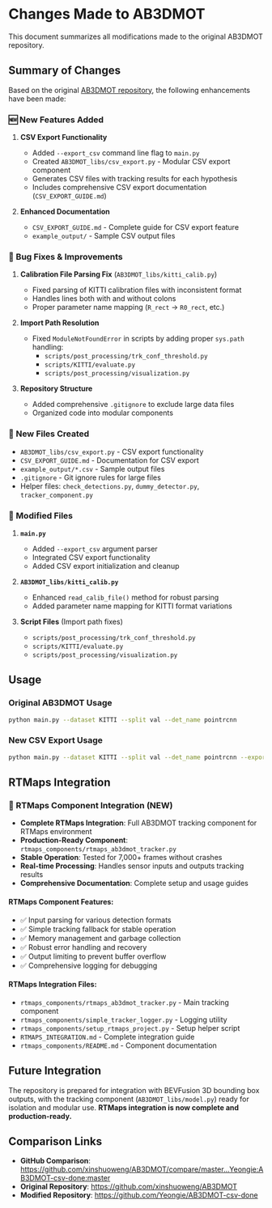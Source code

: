 # Changes Made to AB3DMOT

This document summarizes all modifications made to the original AB3DMOT repository.

## Summary of Changes

Based on the original [AB3DMOT repository](https://github.com/xinshuoweng/AB3DMOT), the following enhancements have been made:

### 🆕 New Features Added

1. **CSV Export Functionality**
   - Added `--export_csv` command line flag to `main.py`
   - Created `AB3DMOT_libs/csv_export.py` - Modular CSV export component
   - Generates CSV files with tracking results for each hypothesis
   - Includes comprehensive CSV export documentation (`CSV_EXPORT_GUIDE.md`)

2. **Enhanced Documentation**
   - `CSV_EXPORT_GUIDE.md` - Complete guide for CSV export feature
   - `example_output/` - Sample CSV output files

### 🔧 Bug Fixes & Improvements

1. **Calibration File Parsing Fix** (`AB3DMOT_libs/kitti_calib.py`)
   - Fixed parsing of KITTI calibration files with inconsistent format
   - Handles lines both with and without colons
   - Proper parameter name mapping (`R_rect` → `R0_rect`, etc.)

2. **Import Path Resolution** 
   - Fixed `ModuleNotFoundError` in scripts by adding proper `sys.path` handling:
     - `scripts/post_processing/trk_conf_threshold.py`
     - `scripts/KITTI/evaluate.py` 
     - `scripts/post_processing/visualization.py`

3. **Repository Structure**
   - Added comprehensive `.gitignore` to exclude large data files
   - Organized code into modular components

### 📁 New Files Created

- `AB3DMOT_libs/csv_export.py` - CSV export functionality
- `CSV_EXPORT_GUIDE.md` - Documentation for CSV export
- `example_output/*.csv` - Sample output files
- `.gitignore` - Git ignore rules for large files
- Helper files: `check_detections.py`, `dummy_detector.py`, `tracker_component.py`

### 🔄 Modified Files

1. **`main.py`**
   - Added `--export_csv` argument parser
   - Integrated CSV export functionality
   - Added CSV export initialization and cleanup

2. **`AB3DMOT_libs/kitti_calib.py`**
   - Enhanced `read_calib_file()` method for robust parsing
   - Added parameter name mapping for KITTI format variations

3. **Script Files** (Import path fixes)
   - `scripts/post_processing/trk_conf_threshold.py`
   - `scripts/KITTI/evaluate.py`
   - `scripts/post_processing/visualization.py`

## Usage

### Original AB3DMOT Usage
```bash
python main.py --dataset KITTI --split val --det_name pointrcnn
```

### New CSV Export Usage
```bash
python main.py --dataset KITTI --split val --det_name pointrcnn --export_csv
```

## RTMaps Integration

### 🚀 RTMaps Component Integration (NEW)
- **Complete RTMaps Integration**: Full AB3DMOT tracking component for RTMaps environment
- **Production-Ready Component**: `rtmaps_components/rtmaps_ab3dmot_tracker.py`
- **Stable Operation**: Tested for 7,000+ frames without crashes
- **Real-time Processing**: Handles sensor inputs and outputs tracking results
- **Comprehensive Documentation**: Complete setup and usage guides

#### RTMaps Component Features:
- ✅ Input parsing for various detection formats
- ✅ Simple tracking fallback for stable operation  
- ✅ Memory management and garbage collection
- ✅ Robust error handling and recovery
- ✅ Output limiting to prevent buffer overflow
- ✅ Comprehensive logging for debugging

#### RTMaps Integration Files:
- `rtmaps_components/rtmaps_ab3dmot_tracker.py` - Main tracking component
- `rtmaps_components/simple_tracker_logger.py` - Logging utility
- `rtmaps_components/setup_rtmaps_project.py` - Setup helper script
- `RTMAPS_INTEGRATION.md` - Complete integration guide
- `rtmaps_components/README.md` - Component documentation

## Future Integration

The repository is prepared for integration with BEVFusion 3D bounding box outputs, with the tracking component (`AB3DMOT_libs/model.py`) ready for isolation and modular use. **RTMaps integration is now complete and production-ready.**

## Comparison Links

- **GitHub Comparison**: https://github.com/xinshuoweng/AB3DMOT/compare/master...Yeongie:AB3DMOT-csv-done:master
- **Original Repository**: https://github.com/xinshuoweng/AB3DMOT
- **Modified Repository**: https://github.com/Yeongie/AB3DMOT-csv-done
